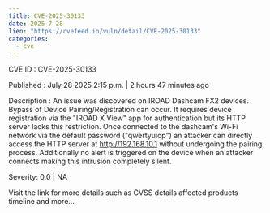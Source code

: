 ```yaml
--- 
title: CVE-2025-30133
date: 2025-7-28
lien: "https://cvefeed.io/vuln/detail/CVE-2025-30133"
categories:
  - cve
---
```


CVE ID : CVE-2025-30133

Published :  July 28
2025
2:15 p.m. | 2 hours
47 minutes ago

Description : An issue was discovered on IROAD Dashcam FX2 devices. Bypass of Device Pairing/Registration can occur. It requires device registration via the "IROAD X View" app for authentication
but its HTTP server lacks this restriction. Once connected to the dashcam's Wi-Fi network via the default password ("qwertyuiop")
an attacker can directly access the HTTP server at http://192.168.10.1 without undergoing the pairing process. Additionally
no alert is triggered on the device when an attacker connects
making this intrusion completely silent.

Severity: 0.0 | NA

Visit the link for more details
such as CVSS details
affected products
timeline
and more...
